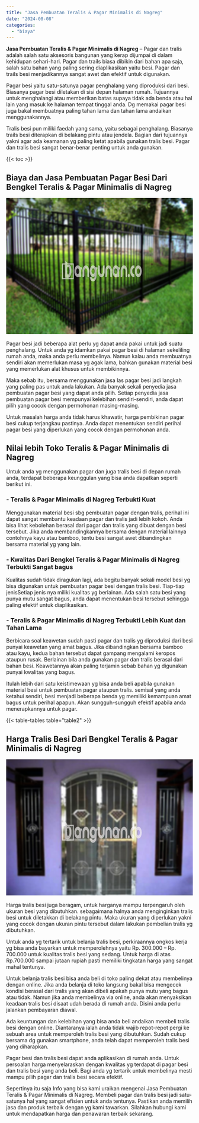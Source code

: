 ```yaml
---
title: "Jasa Pembuatan Teralis & Pagar Minimalis di Nagreg"
date: "2024-08-08"
categories: 
  - "biaya"
---
```


**Jasa Pembuatan Teralis & Pagar Minimalis di Nagreg** – Pagar dan tralis adalah salah satu aksesoris bangunan yang kerap dijumpai di dalam kehidupan sehari-hari. Pagar dan trails biasa dibikin dari bahan apa saja, salah satu bahan yang paling sering diaplikasikan yaitu besi. Pagar dan trails besi menjadikannya sangat awet dan efektif untuk digunakan.

Pagar besi yaitu satu-satunya pagar penghalang yang diproduksi dari besi. Biasanya pagar besi diletakan di sisi depan halaman rumah. Tujuannya untuk menghalangi atau memberikan batas supaya tidak ada benda atau hal lain yang masuk ke halaman tempat tinggal anda. Dg memakai pagar besi juga bakal membuatnya paling tahan lama dan tahan lama andaikan menggunakannya.

Tralis besi pun miliki faedah yang sama, yaitu sebagai penghalang. Biasanya trails besi diterapkan di belakang pintu atau jendela. Bagian dari tujuannya yakni agar ada keamanan yg paling ketat apabila gunakan tralis besi. Pagar dan tralis besi sangat benar-benar penting untuk anda gunakan.

{{< toc >}}

## Biaya dan Jasa Pembuatan Pagar Besi Dari Bengkel Teralis & Pagar Minimalis di Nagreg

![Jasa Pembuatan Teralis & Pagar Minimalis di Nagreg](/images/pagar-minimalis-murah-09.png)

Pagar besi jadi beberapa alat perlu yg dapat anda pakai untuk jadi suatu penghalang. Untuk anda yg idamkan pakai pagar besi di halaman sekeliling rumah anda, maka anda perlu membelinya. Namun kalau anda membuatnya sendiri akan memerlukan masa yg agak lama, bahkan gunakan material besi yang memerlukan alat khusus untuk membikinnya.

Maka sebab itu, bersama menggunakan jasa las pagar besi jadi langkah yang paling pas untuk anda lakukan. Ada banyak sekali penyedia jasa pembuatan pagar besi yang dapat anda pilih. Setiap penyedia jasa pembuatan pagar besi mempunyai kelebihan sendiri-sendiri, anda dapat pilih yang cocok dengan permohonan masing-masing.

Untuk masalah harga anda tidak harus khawatir, harga pembikinan pagar besi cukup terjangkau pastinya. Anda dapat menentukan sendiri perihal pagar besi yang diperlukan yang cocok dengan permohonan anda.

## Nilai lebih Toko Teralis & Pagar Minimalis di Nagreg

Untuk anda yg menggunakan pagar dan juga tralis besi di depan rumah anda, terdapat beberapa keunggulan yang bisa anda dapatkan seperti berikut ini.

### \- Teralis & Pagar Minimalis di Nagreg Terbukti Kuat

Menggunakan material besi sbg pembuatan pagar dengan tralis, perihal ini dapat sangat membantu keadaan pagar dan tralis jadi lebih kokoh. Anda bisa lihat kebolehan berasal dari pagar dan tralis yang dibuat dengan besi tersebut. Jika anda membandingkannya bersama dengan material lainnya contohnya kayu atau bamboo, tentu besi sangat awet dibandingkan bersama material yg yang lain.

### \- Kwalitas Dari Bengkel Teralis & Pagar Minimalis di Nagreg Terbukti Sangat bagus

Kualitas sudah tidak diragukan lagi, ada begitu banyak sekali model besi yg bisa digunakan untuk pembuatan pagar besi dengan tralis besi. Tiap-tiap jenisSetiap jenis nya miliki kualitas yg berlainan. Ada salah satu besi yang punya mutu sangat bagus, anda dapat menentukan besi tersebut sehingga paling efektif untuk diaplikasikan.

### \- Teralis & Pagar Minimalis di Nagreg Terbukti Lebih Kuat dan Tahan Lama

Berbicara soal keawetan sudah pasti pagar dan tralis yg diproduksi dari besi punyai keawetan yang amat bagus. Jika dibandingkan bersama bamboo atau kayu, kedua bahan tersebut dapat gampang mengalami keropos ataupun rusak. Berlainan bila anda gunakan pagar dan tralis berasal dari bahan besi. Keawetannya akan paling terjamin sebab bahan yg digunakan punyai kwalitas yang bagus.

Itulah lebih dari satu keistimewaan yg bisa anda beli apabila gunakan material besi untuk pembuatan pagar ataupun tralis. semisal yang anda ketahui sendiri, besi menjadi beberapa benda yg memiliki kemampuan amat bagus untuk perihal apapun. Akan sungguh-sungguh efektif apabila anda menerapkannya untuk pagar.

{{< table-tables table="table2" >}}

## Harga Tralis Besi Dari Bengkel Teralis & Pagar Minimalis di Nagreg

![Jasa Pembuatan Teralis & Pagar Minimalis di Nagreg](/images/teralis-minimalis-murah-18.png)

Harga tralis besi juga beragam, untuk harganya mampu terpengaruh oleh ukuran besi yang dibutuhkan. sebagaimana halnya anda menginginkan tralis besi untuk diletakkan di belakang pintu. Maka ukuran yang diperlukan yakni yang cocok dengan ukuran pintu tersebut dalam lakukan pembelian tralis yg dibutuhkan.

Untuk anda yg tertarik untuk belanja tralis besi, perkiraannya ongkos kerja yg bisa anda bayarkan untuk memperolehnya yaitu Rp. 300.000 – Rp. 700.000 untuk kualitas tralis besi yang sedang. Untuk harga di atas Rp.700.000 sampai jutaan rupiah pasti memiliki tingkatan harga yang sangat mahal tentunya.

Untuk belanja tralis besi bisa anda beli di toko paling dekat atau membelinya dengan online. Jika anda belanja di toko langsung bakal bisa mengecek kondisi berasal dari tralis yang akan dibeli apakah punya mutu yang bagus atau tidak. Namun jika anda membelinya via online, anda akan menyaksikan keadaan tralis besi disaat udah berada di rumah anda. Disini anda perlu jalankan pembayaran diawal.

Ada keuntungan dan kelebihan yang bisa anda beli andaikan membeli tralis besi dengan online. Diantaranya ialah anda tidak wajib repot-repot pergi ke sebuah area untuk memperoleh tralis besi yang dibutuhkan. Sudah cukup bersama dg gunakan smartphone, anda telah dapat memperoleh tralis besi yang diharapkan.

Pagar besi dan tralis besi dapat anda aplikasikan di rumah anda. Untuk persoalan harga menyelaraskan dengan kwalitas yg terdapat di pagar besi dan tralis besi yang anda beli. Bagi anda yg tertarik untuk membelinya mesti mampu pilih pagar dan tralis besi secara efektif.

Sepertinya itu saja Info yang bisa kami uraikan mengenai Jasa Pembuatan Teralis & Pagar Minimalis di Nagreg. Membeli pagar dan tralis besi jadi satu-satunya hal yang sangat efisien untuk anda tentunya. Pastikan anda memilih jasa dan produk terbaik dengan yg kami tawarkan. Silahkan hubungi kami untuk mendapatkan harga dan penawaran terbaik sekarang.
